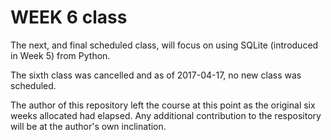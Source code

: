 # WEEK 6 class

The next, and final scheduled class, will focus on using SQLite (introduced in
Week 5) from Python.

The sixth class was cancelled and as of 2017-04-17, no new class was scheduled.

The author of this repository left the course at this point as the original
six weeks allocated had elapsed. Any additional contribution to the respository
will be at the author's own inclination.

